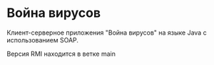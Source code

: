 # Война вирусов

Клиент-серверное приложения "Война вирусов" на языке Java с использованием SOAP.

Версия RMI находится в ветке main
